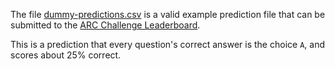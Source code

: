 The file [dummy-predictions.csv](dummy-predictions.csv) is a valid example prediction file that can be submitted to the [ARC Challenge Leaderboard](https://leaderboard.allenai.org/).

This is a prediction that every question's correct answer is the choice `A`, and scores about 25% correct.
